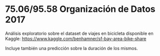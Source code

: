 # 75.06/95.58 Organización de Datos 2017

Análisis exploratorio sobre el dataset de viajes en bicicleta disponible en Kaggle:
https://www.kaggle.com/benhamner/sf-bay-area-bike-share

Incluye también una predicción sobre la duración de los mismos.
